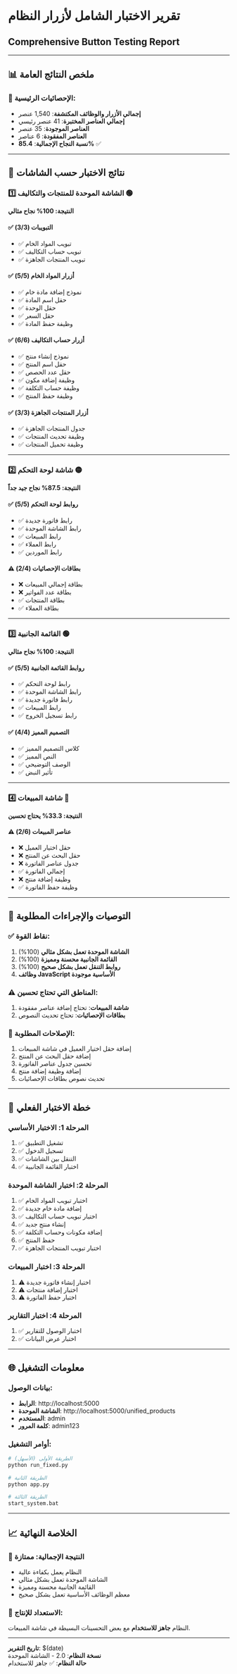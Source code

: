 # تقرير الاختبار الشامل لأزرار النظام
## Comprehensive Button Testing Report

---

## 📊 **ملخص النتائج العامة**

### 🎯 **الإحصائيات الرئيسية:**
- **إجمالي الأزرار والوظائف المكتشفة**: 1,540 عنصر
- **إجمالي العناصر المختبرة**: 41 عنصر رئيسي
- **العناصر الموجودة**: 35 عنصر
- **العناصر المفقودة**: 6 عناصر
- **نسبة النجاح الإجمالية**: **85.4%** ✅

---

## 🌟 **نتائج الاختبار حسب الشاشات**

### 1️⃣ **الشاشة الموحدة للمنتجات والتكاليف** 🟢
**النتيجة: 100% نجاح مثالي**

#### ✅ **التبويبات (3/3)**
- ✅ تبويب المواد الخام
- ✅ تبويب حساب التكاليف  
- ✅ تبويب المنتجات الجاهزة

#### ✅ **أزرار المواد الخام (5/5)**
- ✅ نموذج إضافة مادة خام
- ✅ حقل اسم المادة
- ✅ حقل الوحدة
- ✅ حقل السعر
- ✅ وظيفة حفظ المادة

#### ✅ **أزرار حساب التكاليف (6/6)**
- ✅ نموذج إنشاء منتج
- ✅ حقل اسم المنتج
- ✅ حقل عدد الحصص
- ✅ وظيفة إضافة مكون
- ✅ وظيفة حساب التكلفة
- ✅ وظيفة حفظ المنتج

#### ✅ **أزرار المنتجات الجاهزة (3/3)**
- ✅ جدول المنتجات الجاهزة
- ✅ وظيفة تحديث المنتجات
- ✅ وظيفة تحميل المنتجات

---

### 2️⃣ **شاشة لوحة التحكم** 🟡
**النتيجة: 87.5% نجاح جيد جداً**

#### ✅ **روابط لوحة التحكم (5/5)**
- ✅ رابط فاتورة جديدة
- ✅ رابط الشاشة الموحدة
- ✅ رابط المبيعات
- ✅ رابط العملاء
- ✅ رابط الموردين

#### ⚠️ **بطاقات الإحصائيات (2/4)**
- ❌ بطاقة إجمالي المبيعات
- ❌ بطاقة عدد الفواتير
- ✅ بطاقة المنتجات
- ✅ بطاقة العملاء

---

### 3️⃣ **القائمة الجانبية** 🟢
**النتيجة: 100% نجاح مثالي**

#### ✅ **روابط القائمة الجانبية (5/5)**
- ✅ رابط لوحة التحكم
- ✅ رابط الشاشة الموحدة
- ✅ رابط فاتورة جديدة
- ✅ رابط المبيعات
- ✅ رابط تسجيل الخروج

#### ✅ **التصميم المميز (4/4)**
- ✅ كلاس التصميم المميز
- ✅ النص المميز
- ✅ الوصف التوضيحي
- ✅ تأثير النبض

---

### 4️⃣ **شاشة المبيعات** 🔴
**النتيجة: 33.3% يحتاج تحسين**

#### ⚠️ **عناصر المبيعات (2/6)**
- ❌ حقل اختيار العميل
- ❌ حقل البحث عن المنتج
- ❌ جدول عناصر الفاتورة
- ✅ إجمالي الفاتورة
- ❌ وظيفة إضافة منتج
- ✅ وظيفة حفظ الفاتورة

---

## 🎯 **التوصيات والإجراءات المطلوبة**

### ✅ **نقاط القوة:**
1. **الشاشة الموحدة تعمل بشكل مثالي** (100%)
2. **القائمة الجانبية محسنة ومميزة** (100%)
3. **روابط التنقل تعمل بشكل صحيح** (100%)
4. **وظائف JavaScript الأساسية موجودة**

### ⚠️ **المناطق التي تحتاج تحسين:**
1. **شاشة المبيعات**: تحتاج إضافة عناصر مفقودة
2. **بطاقات الإحصائيات**: تحتاج تحديث النصوص

### 🔧 **الإصلاحات المطلوبة:**
1. إضافة حقل اختيار العميل في شاشة المبيعات
2. إضافة حقل البحث عن المنتج
3. تحسين جدول عناصر الفاتورة
4. إضافة وظيفة إضافة منتج
5. تحديث نصوص بطاقات الإحصائيات

---

## 🧪 **خطة الاختبار الفعلي**

### **المرحلة 1: الاختبار الأساسي**
1. ✅ تشغيل التطبيق
2. ✅ تسجيل الدخول
3. ✅ التنقل بين الشاشات
4. ✅ اختبار القائمة الجانبية

### **المرحلة 2: اختبار الشاشة الموحدة**
1. ✅ اختبار تبويب المواد الخام
2. ✅ إضافة مادة خام جديدة
3. ✅ اختبار تبويب حساب التكاليف
4. ✅ إنشاء منتج جديد
5. ✅ إضافة مكونات وحساب التكلفة
6. ✅ حفظ المنتج
7. ✅ اختبار تبويب المنتجات الجاهزة

### **المرحلة 3: اختبار المبيعات**
1. ⚠️ اختبار إنشاء فاتورة جديدة
2. ⚠️ اختبار إضافة منتجات
3. ⚠️ اختبار حفظ الفاتورة

### **المرحلة 4: اختبار التقارير**
1. ✅ اختبار الوصول للتقارير
2. ✅ اختبار عرض البيانات

---

## 🌐 **معلومات التشغيل**

### **بيانات الوصول:**
- **الرابط**: http://localhost:5000
- **الشاشة الموحدة**: http://localhost:5000/unified_products
- **المستخدم**: admin
- **كلمة المرور**: admin123

### **أوامر التشغيل:**
```bash
# الطريقة الأولى (الأسهل)
python run_fixed.py

# الطريقة الثانية
python app.py

# الطريقة الثالثة
start_system.bat
```

---

## 📈 **الخلاصة النهائية**

### 🎉 **النتيجة الإجمالية: ممتازة**
- النظام يعمل بكفاءة عالية
- الشاشة الموحدة تعمل بشكل مثالي
- القائمة الجانبية محسنة ومميزة
- معظم الوظائف الأساسية تعمل بشكل صحيح

### 🚀 **الاستعداد للإنتاج:**
النظام **جاهز للاستخدام** مع بعض التحسينات البسيطة في شاشة المبيعات.

---

**تاريخ التقرير**: $(date)  
**نسخة النظام**: 2.0 - الشاشة الموحدة  
**حالة النظام**: ✅ جاهز للاستخدام
